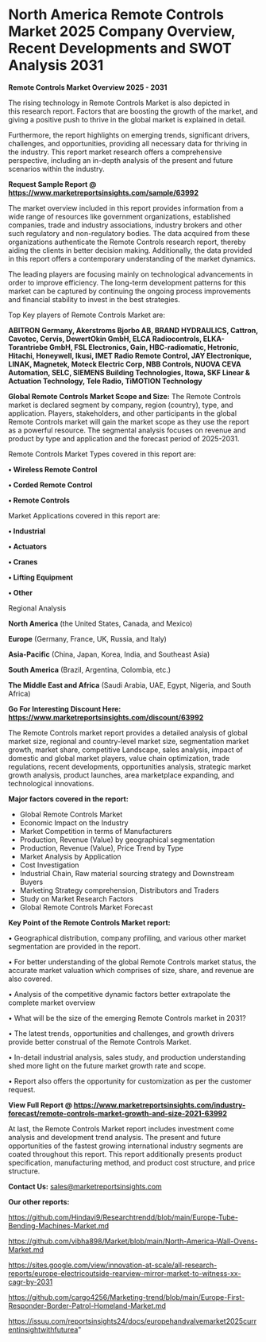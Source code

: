 # North America Remote Controls Market 2025 Company Overview, Recent Developments and SWOT Analysis 2031

<Strong> Remote Controls Market Overview 2025 - 2031</strong>

The rising technology in Remote Controls Market is also depicted in this research report. Factors that are boosting the growth of the market, and giving a positive push to thrive in the global market is explained in detail.

Furthermore, the report highlights on emerging trends, significant drivers, challenges, and opportunities, providing all necessary data for thriving in the industry. This report market research offers a comprehensive perspective, including an in-depth analysis of the present and future scenarios within the industry.

<strong>Request Sample Report @ <a href=https://www.marketreportsinsights.com/sample/63992>https://www.marketreportsinsights.com/sample/63992</a></strong>

The market overview included in this report provides information from a wide range of resources like government organizations, established companies, trade and industry associations, industry brokers and other such regulatory and non-regulatory bodies. The data acquired from these organizations authenticate the Remote Controls research report, thereby aiding the clients in better decision making. Additionally, the data provided in this report offers a contemporary understanding of the market dynamics.

The leading players are focusing mainly on technological advancements in order to improve efficiency. The long-term development patterns for this market can be captured by continuing the ongoing process improvements and financial stability to invest in the best strategies.

Top Key players of Remote Controls Market are:

<strong>ABITRON Germany, Akerstroms Bjorbo AB, BRAND HYDRAULICS, Cattron, Cavotec, Cervis, DewertOkin GmbH, ELCA Radiocontrols, ELKA-Torantriebe GmbH, FSL Electronics, Gain, HBC-radiomatic, Hetronic, Hitachi, Honeywell, Ikusi, IMET Radio Remote Control, JAY Electronique, LINAK, Magnetek, Moteck Electric Corp, NBB Controls, NUOVA CEVA Automation, SELC, SIEMENS Building Technologies, Itowa, SKF Linear & Actuation Technology, Tele Radio, TiMOTION Technology</strong>

<strong><b>Global Remote Controls Market Scope and Size:</b></strong>
The Remote Controls market is declared segment by company, region (country), type, and application. Players, stakeholders, and other participants in the global Remote Controls market will gain the market scope as they use the report as a powerful resource. The segmental analysis focuses on revenue and product by type and application and the forecast period of 2025-2031.

Remote Controls Market Types covered in this report are:

<strong>• Wireless Remote Control

• Corded Remote Control

• Remote Controls</strong>

Market Applications covered in this report are:

<strong>• Industrial

• Actuators

• Cranes

• Lifting Equipment

• Other</strong> 

Regional Analysis

<strong>North America</strong> (the United States, Canada, and Mexico)

<strong>Europe</strong> (Germany, France, UK, Russia, and Italy)

<strong>Asia-Pacific</strong> (China, Japan, Korea, India, and Southeast Asia)

<strong>South America</strong> (Brazil, Argentina, Colombia, etc.)

<strong>The Middle East and Africa</strong> (Saudi Arabia, UAE, Egypt, Nigeria, and South Africa)

<strong>Go For Interesting Discount Here: <a href=https://www.marketreportsinsights.com/discount/63992>https://www.marketreportsinsights.com/discount/63992</a></strong>

The Remote Controls market report provides a detailed analysis of global market size, regional and country-level market size, segmentation market growth, market share, competitive Landscape, sales analysis, impact of domestic and global market players, value chain optimization, trade regulations, recent developments, opportunities analysis, strategic market growth analysis, product launches, area marketplace expanding, and technological innovations.

<strong><b>Major factors covered in the report:</b></strong>
<ul>
  <li>Global Remote Controls Market </li>
  <li>Economic Impact on the Industry</li>
  <li>Market Competition in terms of Manufacturers</li>
  <li>Production, Revenue (Value) by geographical segmentation</li>
  <li>Production, Revenue (Value), Price Trend by Type</li>
  <li>Market Analysis by Application</li>
  <li>Cost Investigation</li>
  <li>Industrial Chain, Raw material sourcing strategy and Downstream Buyers</li>
  <li>Marketing Strategy comprehension, Distributors and Traders</li>
  <li>Study on Market Research Factors</li>
  <li>Global Remote Controls Market Forecast</li>
</ul>

<strong><b>Key Point of the Remote Controls Market report:</b></strong>

• Geographical distribution, company profiling, and various other market segmentation are provided in the report.

• For better understanding of the global Remote Controls market status, the accurate market valuation which comprises of size, share, and revenue are also covered.

• Analysis of the competitive dynamic factors better extrapolate the complete market overview

• What will be the size of the emerging Remote Controls market in 2031?

• The latest trends, opportunities and challenges, and growth drivers provide better construal of the Remote Controls Market.

• In-detail industrial analysis, sales study, and production understanding shed more light on the future market growth rate and scope.

• Report also offers the opportunity for customization as per the customer request.

<strong><b>View Full Report @ <a href=https://www.marketreportsinsights.com/industry-forecast/remote-controls-market-growth-and-size-2021-63992>https://www.marketreportsinsights.com/industry-forecast/remote-controls-market-growth-and-size-2021-63992</a></b></strong>


At last, the Remote Controls Market report includes investment come analysis and development trend analysis. The present and future opportunities of the fastest growing international industry segments are coated throughout this report. This report additionally presents product specification, manufacturing method, and product cost structure, and price structure.

<strong>Contact Us:</strong>
sales@marketreportsinsights.com

<strong>Our other reports:</strong>

<a href=https://github.com/Hindavi9/Researchtrendd/blob/main/Europe-Tube-Bending-Machines-Market.md>https://github.com/Hindavi9/Researchtrendd/blob/main/Europe-Tube-Bending-Machines-Market.md</a>

<a href=https://github.com/vibha898/Market/blob/main/North-America-Wall-Ovens-Market.md>https://github.com/vibha898/Market/blob/main/North-America-Wall-Ovens-Market.md</a>

<a href=https://sites.google.com/view/innovation-at-scale/all-research-reports/europe-electricoutside-rearview-mirror-market-to-witness-xx-cagr-by-2031>https://sites.google.com/view/innovation-at-scale/all-research-reports/europe-electricoutside-rearview-mirror-market-to-witness-xx-cagr-by-2031</a>

<a href=https://github.com/cargo4256/Marketing-trend/blob/main/Europe-First-Responder-Border-Patrol-Homeland-Market.md>https://github.com/cargo4256/Marketing-trend/blob/main/Europe-First-Responder-Border-Patrol-Homeland-Market.md</a>

<a href=https://issuu.com/reportsinsights24/docs/europehandvalvemarket2025currentinsightwithfuturea>https://issuu.com/reportsinsights24/docs/europehandvalvemarket2025currentinsightwithfuturea</a>"
